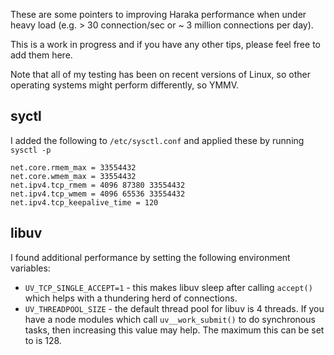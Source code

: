 These are some pointers to improving Haraka performance when under heavy load (e.g. > 30 connection/sec or ~ 3 million connections per day).   

This is a work in progress and if you have any other tips, please feel free to add them here.

Note that all of my testing has been on recent versions of Linux, so other operating systems might perform differently, so YMMV.

## syctl

I added the following to `/etc/sysctl.conf` and applied these by running `sysctl -p`

`````
net.core.rmem_max = 33554432
net.core.wmem_max = 33554432
net.ipv4.tcp_rmem = 4096 87380 33554432
net.ipv4.tcp_wmem = 4096 65536 33554432
net.ipv4.tcp_keepalive_time = 120 
`````

## libuv

I found additional performance by setting the following environment variables:

* `UV_TCP_SINGLE_ACCEPT=1` - this makes libuv sleep after calling `accept()` which helps with a thundering herd of connections.
* `UV_THREADPOOL_SIZE` - the default thread pool for libuv is 4 threads.  If you have a node modules which call `uv__work_submit()` to do synchronous tasks, then increasing this value may help.  The maximum this can be set to is 128.

